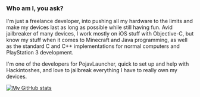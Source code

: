 ### Who am I, you ask?

I'm just a freelance developer, into pushing all my hardware to the limits and make my devices last as long as possible while still having fun. Avid jailbreaker of many devices, I work mostly on iOS stuff with Objective-C, but know my stuff when it comes to Minecraft and Java programming, as well as the standard C and C++ implementations for normal computers and PlayStation 3 development.

I'm one of the developers for PojavLauncher, quick to set up and help with Hackintoshes, and love to jailbreak everything I have to really own my devices.

[![My GitHub stats](https://github-readme-stats.vercel.app/api?username=doregon&count_private=true&theme=dark&show_icons=true&border_radius=10&include_all_commits=true)](https://github.com/anuraghazra/github-readme-stats)
